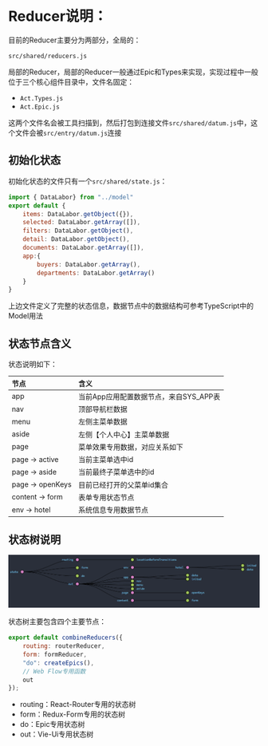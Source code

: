 # Reducer说明：

目前的Reducer主要分为两部分，全局的：

```
src/shared/reducers.js
```

局部的Reducer，局部的Reducer一般通过Epic和Types来实现，实现过程中一般位于三个核心组件目录中，文件名固定：

* `Act.Types.js`
* `Act.Epic.js`

这两个文件名会被工具扫描到，然后打包到连接文件`src/shared/datum.js`中，这个文件会被`src/entry/datum.js`连接

## 初始化状态

初始化状态的文件只有一个`src/shared/state.js`：

```js
import { DataLabor} from "../model"
export default {
    items: DataLabor.getObject({}),
    selected: DataLabor.getArray([]),
    filters: DataLabor.getObject(),
    detail: DataLabor.getObject(),
    documents: DataLabor.getArray([]),
    app:{
        buyers: DataLabor.getArray(),
        departments: DataLabor.getArray()
    }
}
```

上边文件定义了完整的状态信息，数据节点中的数据结构可参考TypeScript中的Model用法

## 状态节点含义

状态说明如下：

| 节点 | 含义 |
| :--- | :--- |
| app | 当前App应用配置数据节点，来自SYS\_APP表 |
| nav | 顶部导航栏数据 |
| menu | 左侧主菜单数据 |
| aside | 左侧【个人中心】主菜单数据 |
| page | 菜单效果专用数据，对应关系如下 |
| page -&gt; active | 当前主菜单选中id |
| page -&gt; aside | 当前最终子菜单选中的id |
| page -&gt; openKeys | 目前已经打开的父菜单id集合 |
| content -&gt; form | 表单专用状态节点 |
| env -&gt; hotel | 系统信息专用数据节点 |

## 状态树说明

![](/assets/KM1002/002.png)

状态树主要包含四个主要节点：

```javascript
export default combineReducers({
    routing: routerReducer,
    form: formReducer,
    "do": createEpics(),
    // Web Flow专用函数
    out
});
```

* routing：React-Router专用的状态树
* form：Redux-Form专用的状态树
* do：Epic专用状态树
* out：Vie-Ui专用状态树




